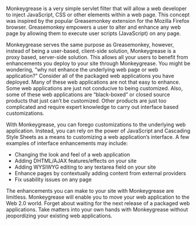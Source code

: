 Monkeygrease is a very simple servlet filter that will allow a web developer to inject JavaScript, CSS or other elements within a web page. This concept was inspired by the popular Greasemonkey extension for the Mozilla Firefox browser. Greasemonkey empowers a user to alter and enhance any web page by allowing them to execute user scripts (JavaScript) on any page.

Monkeygrease serves the same purpose as Greasemonkey, however, instead of being a user-based, client-side solution, Monkeygrease is a proxy based, server-side solution. This allows all your users to benefit from enhancements you deploy to your site through Monkeygrease. You might be wondering, “why not enhance the underlying web page or web application?” Consider all of the packaged web applications you have deployed. Many of these web applications are not that easy to enhance. Some web applications are just not conducive to being customized. Also, some of these web applications are “black-boxed” or closed source products that just can’t be customized. Other products are just too complicated and require expert knowledge to carry out interface based customizations.

With Monkeygrease, you can forego customizations to the underlying web application. Instead, you can rely on the power of JavaScript and Cascading Style Sheets as a means to customizing a web application’s interface. A few examples of interface enhancements may include:

  * Changing the look and feel of a web application
  * Adding DHTML/AJAX features/effects on your site
  * Adding WYSIWYG editing to any textarea field on your site
  * Enhance pages by contextually adding content from external providers
  * Fix usability issues on any page

The enhancements you can make to your site with Monkeygrease are limitless. Monkeygrease will enable you to move your web application to the Web 2.0 world. Forget about waiting for the next release of a packaged web applications. Take matters into your own hands with Monkeygrease without jeopordizing your existing web applications.

